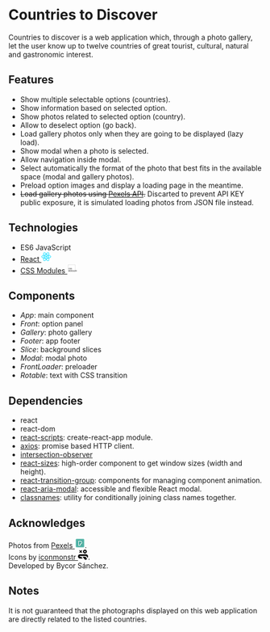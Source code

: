 # Countries to Discover

Countries to discover is a web application which, through a photo gallery, let the user know up to twelve countries of great tourist, cultural, natural and gastronomic interest.

## Features

* Show multiple selectable options (countries).
* Show information based on selected option.
* Show photos related to selected option (country).
* Allow to deselect option (go back).
* Load gallery photos only when they are going to be displayed (lazy load).
* Show modal when a photo is selected.
* Allow navigation inside modal.
* Select automatically the format of the photo that best fits in the available space (modal and gallery photos).
* Preload option images and display a loading page in the meantime.
* ~~Load gallery photos using [Pexels API](https://www.pexels.com/api/).~~ Discarted to prevent API KEY public exposure, it is simulated loading photos from JSON file instead.

## Technologies

* ES6 JavaScript
* [React ![react](readme/react-logo.png)](https://reactjs.org)
* [CSS Modules ![css modules](readme/css-modules-logo.png)](https://github.com/css-modules/css-modules)

## Components

* *App*: main component
* *Front*: option panel
* *Gallery*: photo gallery
* *Footer*: app footer
* *Slice*: background slices
* *Modal*: modal photo
* *FrontLoader*: preloader
* *Rotable*: text with CSS transition

## Dependencies

* react
* react-dom
* [react-scripts](https://github.com/facebook/create-react-app): create-react-app module.
* [axios](https://github.com/axios/axios): promise based HTTP client.
* [intersection-observer](https://w3c.github.io/IntersectionObserver/)
* [react-sizes](https://github.com/renatorib/react-sizes): high-order component to get window sizes (width and height).
* [react-transition-group](https://github.com/reactjs/react-transition-group): components for managing component animation.
* [react-aria-modal](https://github.com/davidtheclark/react-aria-modal): accessible and flexible React modal.
* [classnames](https://github.com/JedWatson/classnames): utility for conditionally joining class names together.

## Acknowledges

Photos from [Pexels ![pexels](readme/pexels-logo.png)](https://www.pexels.com).  
Icons by [iconmonstr ![iconmonstr](readme/iconmonstr-logo.png)](https://iconmonstr.com).  
Developed by Bycor Sánchez.

## Notes

It is not guaranteed that the photographs displayed on this web application are directly related to the listed countries.